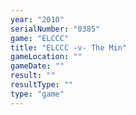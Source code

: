 ```yaml
---
year: "2010"
serialNumber: "0385" 
game: "ELCCC"
title: "ELCCC -v- The Min"
gameLocation: ""
gameDate: ""
result: ""
resultType: ""
type: "game"
---
```

